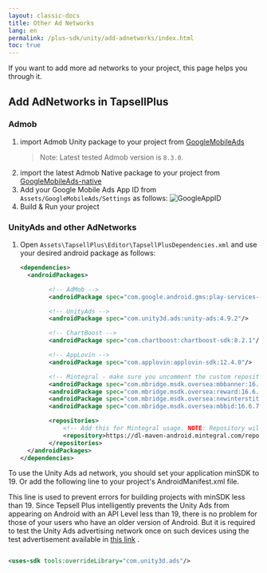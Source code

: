 ```yaml
---
layout: classic-docs
title: Other Ad Networks
lang: en
permalink: /plus-sdk/unity/add-adnetworks/index.html
toc: true
---
```


If you want to add more ad networks to your project, this page helps you through it.

## Add AdNetworks in TapsellPlus

### Admob

1. import Admob Unity package to your project
   from [GoogleMobileAds](https://github.com/googleads/googleads-mobile-unity/releases)
   > Note: Latest tested Admob version is `8.3.0`.
2. import the latest Admob Native package to your project
   from [GoogleMobileAds-native](https://dl.google.com/googleadmobadssdk/GoogleMobileAds-native.unitypackage)
3. Add your Google Mobile Ads App ID from `Assets/GoogleMobileAds/Settings` as follows:
   ![GoogleAppID](https://user-images.githubusercontent.com/38072572/206126452-e7235200-510a-42cb-8565-0bfa3beb378f.png)
4. Build & Run your project

### UnityAds and other AdNetworks

1. Open `Assets\TapsellPlus\Editor\TapsellPlusDependencies.xml` and use your desired android package as follows:
    ```xml
    <dependencies>
      <androidPackages>
    
            <!-- AdMob -->
            <androidPackage spec="com.google.android.gms:play-services-ads:22.6.0"/>
    
            <!-- UnityAds -->
            <androidPackage spec="com.unity3d.ads:unity-ads:4.9.2"/>
    
            <!-- ChartBoost -->
            <androidPackage spec="com.chartboost:chartboost-sdk:8.2.1"/>
    
            <!-- AppLovin -->
            <androidPackage spec="com.applovin:applovin-sdk:12.4.0"/>
    
            <!-- Mintegral - make sure you uncomment the custom repository down below -->
            <androidPackage spec="com.mbridge.msdk.oversea:mbbanner:16.6.71"/>
            <androidPackage spec="com.mbridge.msdk.oversea:reward:16.6.71"/>
            <androidPackage spec="com.mbridge.msdk.oversea:newinterstitial:16.6.71"/>
            <androidPackage spec="com.mbridge.msdk.oversea:mbbid:16.6.71"/>
    
            <repositories>
                <!-- Add this for Mintegral usage. NOTE: Repository will result in 403. Make sure you're using VPN or Proxy to circumvent it -->
                <repository>https://dl-maven-android.mintegral.com/repository/mbridge_android_sdk_oversea</repository>
            </repositories>
      </androidPackages>
    </dependencies>
    ```

To use the Unity Ads ad network, you should set your application minSDK to 19. Or add the following line to your
project's AndroidManifest.xml file.

This line is used to prevent errors for building projects with minSDK less than 19. Since Tepsell Plus intelligently
prevents the Unity Ads from appearing on Android with an API Level less than 19, there is no problem for those of your
users who have an older version of Android. But it is required to test the Unity Ads advertising network once on such
devices using the test advertisement available in [this link](https://docs.tapsell.ir/plus-sdk/android/adnetworks-test/)
.

```xml

<uses-sdk tools:overrideLibrary="com.unity3d.ads"/>
```
